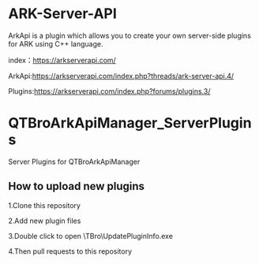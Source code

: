 # ARK-Server-API
ArkApi is a plugin which allows you to create your own server-side plugins for ARK using C++ language.

index：https://arkserverapi.com/

ArkApi:https://arkserverapi.com/index.php?threads/ark-server-api.4/

Plugins:https://arkserverapi.com/index.php?forums/plugins.3/


# QTBroArkApiManager_ServerPlugins
Server Plugins for QTBroArkApiManager

## How to upload new plugins
1.Clone this repository

2.Add new plugin files

3.Double click to open \TBro\UpdatePluginInfo.exe

4.Then pull requests to this repository
